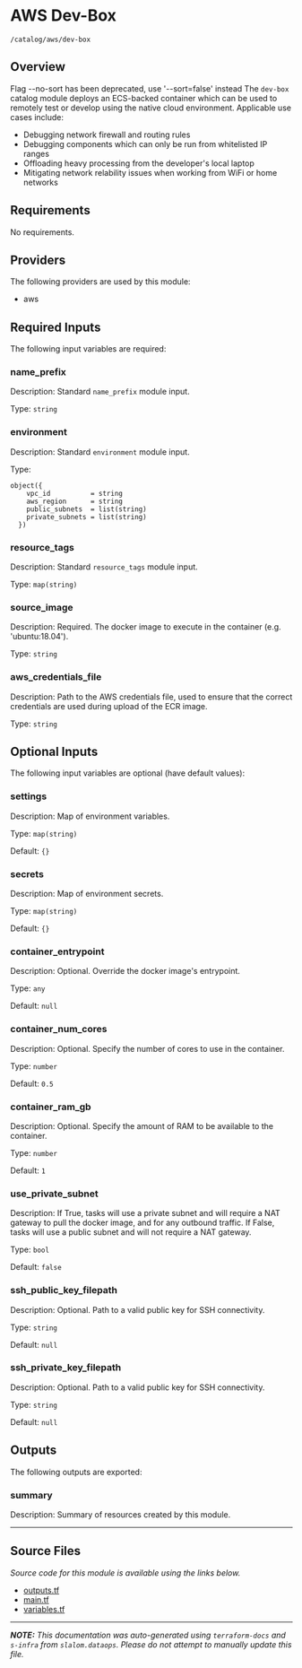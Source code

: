 
# AWS Dev-Box

`/catalog/aws/dev-box`

## Overview


Flag --no-sort has been deprecated, use '--sort=false' instead
The `dev-box` catalog module deploys an ECS-backed container which can be used to remotely test
or develop using the native cloud environment. Applicable use cases include:

* Debugging network firewall and routing rules
* Debugging components which can only be run from whitelisted IP ranges
* Offloading heavy processing from the developer's local laptop
* Mitigating network relability issues when working from WiFi or home networks

## Requirements

No requirements.

## Providers

The following providers are used by this module:

- aws

## Required Inputs

The following input variables are required:

### name\_prefix

Description: Standard `name_prefix` module input.

Type: `string`

### environment

Description: Standard `environment` module input.

Type:

```hcl
object({
    vpc_id          = string
    aws_region      = string
    public_subnets  = list(string)
    private_subnets = list(string)
  })
```

### resource\_tags

Description: Standard `resource_tags` module input.

Type: `map(string)`

### source\_image

Description: Required. The docker image to execute in the container (e.g. 'ubuntu:18.04').

Type: `string`

### aws\_credentials\_file

Description: Path to the AWS credentials file, used to ensure that the correct credentials are used during upload of the ECR image.

Type: `string`

## Optional Inputs

The following input variables are optional (have default values):

### settings

Description: Map of environment variables.

Type: `map(string)`

Default: `{}`

### secrets

Description: Map of environment secrets.

Type: `map(string)`

Default: `{}`

### container\_entrypoint

Description: Optional. Override the docker image's entrypoint.

Type: `any`

Default: `null`

### container\_num\_cores

Description: Optional. Specify the number of cores to use in the container.

Type: `number`

Default: `0.5`

### container\_ram\_gb

Description: Optional. Specify the amount of RAM to be available to the container.

Type: `number`

Default: `1`

### use\_private\_subnet

Description: If True, tasks will use a private subnet and will require a NAT gateway to pull the docker
image, and for any outbound traffic. If False, tasks will use a public subnet and will
not require a NAT gateway.

Type: `bool`

Default: `false`

### ssh\_public\_key\_filepath

Description: Optional. Path to a valid public key for SSH connectivity.

Type: `string`

Default: `null`

### ssh\_private\_key\_filepath

Description: Optional. Path to a valid public key for SSH connectivity.

Type: `string`

Default: `null`

## Outputs

The following outputs are exported:

### summary

Description: Summary of resources created by this module.

---------------------

## Source Files

_Source code for this module is available using the links below._

* [outputs.tf](https://github.com/slalom-ggp/dataops-infra/tree/main//catalog/aws/dev-box/outputs.tf)
* [main.tf](https://github.com/slalom-ggp/dataops-infra/tree/main//catalog/aws/dev-box/main.tf)
* [variables.tf](https://github.com/slalom-ggp/dataops-infra/tree/main//catalog/aws/dev-box/variables.tf)

---------------------

_**NOTE:** This documentation was auto-generated using
`terraform-docs` and `s-infra` from `slalom.dataops`.
Please do not attempt to manually update this file._
